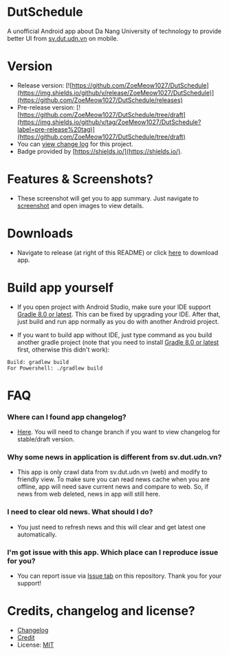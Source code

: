# DutSchedule

A unofficial Android app about Da Nang University of technology to provide better UI from [sv.dut.udn.vn](http://sv.dut.udn.vn) on mobile.

# Version

- Release version: [![https://github.com/ZoeMeow1027/DutSchedule](https://img.shields.io/github/v/release/ZoeMeow1027/DutSchedule)](https://github.com/ZoeMeow1027/DutSchedule/releases)
- Pre-release version: [![https://github.com/ZoeMeow1027/DutSchedule/tree/draft](https://img.shields.io/github/v/tag/ZoeMeow1027/DutSchedule?label=pre-release%20tag)](https://github.com/ZoeMeow1027/DutSchedule/tree/draft)
- You can [view change log](CHANGELOG.md) for this project.
- Badge provided by [https://shields.io/](https://shields.io/).

# Features & Screenshots?

- These screenshot will get you to app summary. Just navigate to [screenshot](SCREENSHOT.md) and open images to view details.

# Downloads

- Navigate to release (at right of this README) or click [here](https://github.com/ZoeMeow1027/DutSchedule/releases) to download app.

# Build app yourself

- If you open project with Android Studio, make sure your IDE support [Gradle 8.0 or latest](https://gradle.org/releases/). This can be fixed by upgrading your IDE. After that, just build and run app normally as you do with another Android project.

- If you want to build app without IDE, just type command as you build another gradle project (note that you need to install [Gradle 8.0 or latest](https://gradle.org/releases/) first, otherwise this didn't work):

```
Build: gradlew build
For Powershell: ./gradlew build
```

# FAQ

### Where can I found app changelog?

- [Here](https://github.com/ZoeMeow1027/DutSchedule/commits). You will need to change branch if you want to view changelog for stable/draft version.

### Why some news in application is different from sv.dut.udn.vn?

- This app is only crawl data from sv.dut.udn.vn (web) and modify to friendly view. To make sure you can read news cache when you are offline, app will need save current news and compare to web. So, if news from web deleted, news in app will still here.

### I need to clear old news. What should I do?

- You just need to refresh news and this will clear and get latest one automatically.

### I'm got issue with this app. Which place can I reproduce issue for you?

- You can report issue via [Issue tab](https://github.com/ZoeMeow1027/DutSchedule/issues) on this repository. Thank you for your support!

# Credits, changelog and license?
- [Changelog](CHANGELOG.md)
- [Credit](CREDIT.md)
- License: [MIT](LICENSE)
